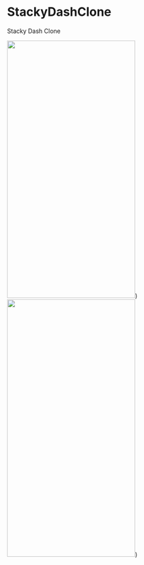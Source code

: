 # StackyDashClone
Stacky Dash Clone


<img src="https://user-images.githubusercontent.com/59177523/191988087-9df5c9d9-f3fa-4817-bdd7-353cfcaacd40.gif" width="300" height="600" />)
<img src="https://user-images.githubusercontent.com/59177523/191988041-3d887beb-cd3a-48b9-8f1c-7454f2a5c445.gif" width="300" height="600" />)

